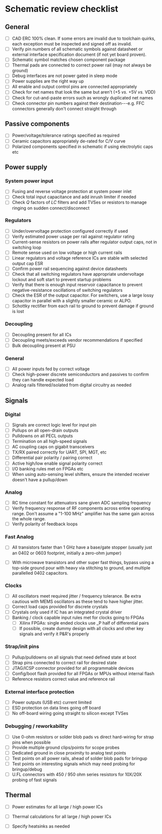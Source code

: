 # Schematic review checklist

## General

* [ ] CAD ERC 100% clean. If some errors are invalid due to toolchain quirks, each exception must be inspected and signed off as invalid.
* [ ] Verify pin numbers of all schematic symbols against datasheet or external interface specification document (if not yet board proven).
* [ ] Schematic symbol matches chosen component package
* [ ] Thermal pads are connected to correct power rail (may not always be ground)
* [ ] Debug interfaces are not power gated in sleep mode
* [ ] Power supplies are the right way up
* [ ] All enable and output control pins are connected appropriately
* [ ] Check for net names that look the same but aren't (+5 _vs._ +5V _vs._ VDD)
* [ ] Check for cut-and-paste errors such as wrongly duplicated net names
* [ ] Check connector pin numbers against their destination---e.g. FFC connectors generally don't connect straight through

## Passive components
* [ ] Power/voltage/tolerance ratings specified as required
* [ ] Ceramic capacitors appropriately de-rated for C/V curve
* [ ] Polarized components specified in schematic if using electrolytic caps etc

## Power supply

### System power input

* [ ] Fusing and reverse voltage protection at system power inlet
* [ ] Check total input capacitance and add inrush limiter if needed
* [ ] Check _Q_ factors of _LC_ filters and add TVSes or resistors to manage ringing on sudden connect/disconnect

### Regulators

* [ ] Under/overvoltage protection configured correctly if used
* [ ] Verify estimated power usage per rail against regulator rating
* [ ] Current-sense resistors on power rails after regulator output caps, not in switching loop
* [ ] Remote sense used on low voltage or high current rails
* [ ] Linear regulators and voltage reference ICs are stable with selected output cap ESR
* [ ] Confirm power rail sequencing against device datasheets
* [ ] Check that all switching regulators have appropriate undervoltage lockout and soft start to prevent startup problems
* [ ] Verify that there is enough input reservoir capacitance to prevent negative-resistance oscillations of switching regulators
* [ ] Check the ESR of the output capacitor.  For switchers, use a large lossy capacitor in parallel with a slightly smaller ceramic or ALPO.
* [ ] Schottky rectifier from each rail to ground to prevent damage if ground is lost

### Decoupling
* [ ] Decoupling present for all ICs
* [ ] Decoupling meets/exceeds vendor recommendations if specified
* [ ] Bulk decoupling present at PSU

### General
* [ ] All power inputs fed by correct voltage
* [ ] Check high-power discrete semiconductors and passives to confirm they can handle expected load
* [ ] Analog rails filtered/isolated from digital circuitry as needed

## Signals

### Digital

* [ ] Signals are correct logic level for input pin
* [ ] Pullups on all open-drain outputs
* [ ] Pulldowns on all PECL outputs
* [ ] Termination on all high-speed signals
* [ ] AC coupling caps on gigabit transceivers
* [ ] TX/RX paired correctly for UART, SPI, MGT, etc
* [ ] Differential pair polarity / pairing correct
* [ ] Active high/low enable signal polarity correct
* [ ] I/O banking rules met on FPGAs etc
* [ ] When using auto-sensing level shifters, ensure the intended receiver doesn't have a pullup/down

### Analog

* [ ] RC time constant for attenuators sane given ADC sampling frequency
* [ ] Verify frequency response of RF components across entire operating range. Don't assume a "1-100 MHz" amplifier has the
same gain across the whole range.
* [ ] Verify polarity of feedback loops

### Fast Analog
* [ ] All transistors faster than 1 GHz have a base/gate stopper (usually just
an 0402 or 0603 footprint, initially a zero-ohm jumper)
* [ ] With microwave transistors and other super fast things, bypass using a top-side ground pour with heavy via stitching to ground, and multiple parallelled 0402 capacitors.


### Clocks

* [ ] All oscillators meet required jitter / frequency tolerance. Be extra cautious with MEMS oscillators as these tend to have higher jitter.
* [ ] Correct load caps provided for discrete crystals
* [ ] Crystals only used if IC has an integrated crystal driver
* [ ] Banking / clock capable input rules met for clocks going to FPGAs
    * [ ] Xilinx FPGAs: single ended clocks use _P half of differential pairs
    * [ ] If possible, create dummy design with all clocks and other key signals and verify it P&R's properly

### Strap/init pins
* [ ] Pullup/pulldowns on all signals that need defined state at boot
* [ ] Strap pins connected to correct rail for desired state
* [ ] JTAG/ICSP connector provided for all programmable devices
* [ ] Config/boot flash provided for all FPGAs or MPUs without internal flash
* [ ] Reference resistors correct value and reference rail

### External interface protection

* [ ] Power outputs (USB etc) current limited
* [ ] ESD protection on data lines going off board
* [ ] No off-board wiring going straight to silicon except TVSes

### Debugging / reworkability

* [ ] Use 0-ohm resistors or solder blob pads vs direct hard-wiring for strap pins when possible
* [ ] Provide multiple ground clips/points for scope probes
* [ ] Dedicated ground in close proximity to analog test points
* [ ] Test points on all power rails, ahead of solder blob pads for bringup
* [ ] Test points on interesting signals which may need probing for bringup/debug
* [ ] U.FL connectors with 450 / 950 ohm series resistors for 10X/20X probing of fast signals

## Thermal

* [ ] Power estimates for all large / high power ICs
* [ ] Thermal calculations for all large / high power ICs
* [ ] Specify heatsinks as needed


